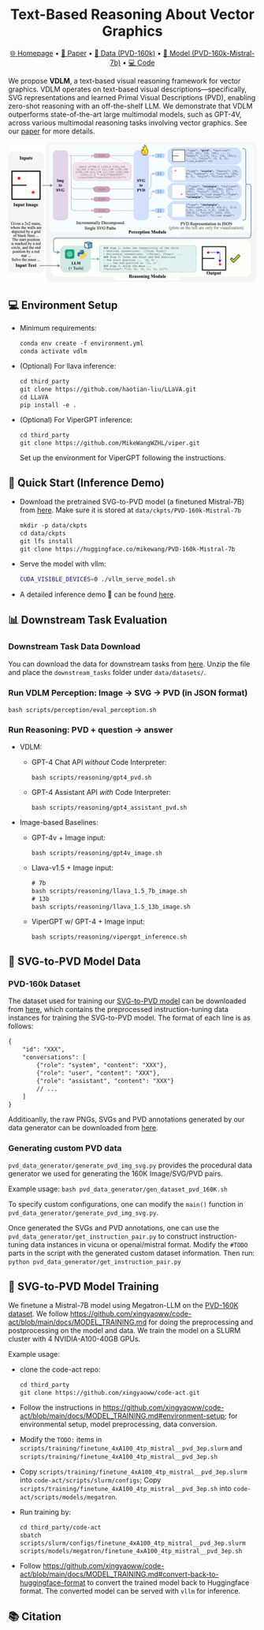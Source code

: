 
<h1 align="center"> Text-Based Reasoning About Vector Graphics </h1>

<p align="center">
<a href="https://mikewangwzhl.github.io/vdlm.github.io/">🌐 Homepage</a>
•
<a href="">📃 Paper</a>
•
<a href="https://huggingface.co/datasets/mikewang/PVD-160K" >🤗 Data (PVD-160k)</a>
•
<a href="https://huggingface.co/mikewang/PVD-160k-Mistral-7b" >🤗 Model (PVD-160k-Mistral-7b)</a>
•
<a href="https://github.com/MikeWangWZHL/VDLM" >💻 Code</a>

</p>

We propose **VDLM**, a text-based visual reasoning framework for vector graphics. VDLM operates on text-based visual descriptions—specifically, SVG representations and learned Primal Visual Descriptions (PVD), enabling zero-shot reasoning with an off-the-shelf LLM. We demonstrate that VDLM outperforms state-of-the-art large multimodal models, such as GPT-4V, across various multimodal reasoning tasks involving vector graphics. See our [paper]() for more details.

![Overview](figures/overview.png)

## 💻 Environment Setup
- Minimum requirements:
    ```
    conda env create -f environment.yml
    conda activate vdlm
    ```
- (Optional) For llava inference:
    ```
    cd third_party
    git clone https://github.com/haotian-liu/LLaVA.git
    cd LLaVA
    pip install -e .
    ```
- (Optional) For ViperGPT inference:
    ```
    cd third_party
    git clone https://github.com/MikeWangWZHL/viper.git
    ```  
    Set up the environment for ViperGPT following the instructions.
    

## 🚀 Quick Start (Inference Demo)

- Download the pretrained SVG-to-PVD model (a finetuned Mistral-7B) from [here](https://huggingface.co/mikewang/PVD-160k-Mistral-7b). Make sure it is stored at `data/ckpts/PVD-160k-Mistral-7b`
    ```
    mkdir -p data/ckpts
    cd data/ckpts
    git lfs install
    git clone https://huggingface.co/mikewang/PVD-160k-Mistral-7b
    ```

- Serve the model with vllm:
    ```bash
    CUDA_VISIBLE_DEVICES=0 ./vllm_serve_model.sh
    ```

- A detailed inference demo 🚀 can be found [here](demo.ipynb).

<!-- - Run inference to obtain PVD perception results and prompts for reasoning. Example usage:
    ```
    python inference_perception.py \
        --img_path demo_examples/image_inputs/lines_segments.png \
        --question "How many line segments are there in the image? What's the total length of all the line segments in the image?" \
        --output_root demo_examples/perception_output
    ```

    The output will be in `demo_examples/perception_output/{served_model_name}/{img_name}` containing:

    - `input_img.png`: the input image
    - `svg/`: a subdir containing the converted raw SVG file of the entire image, and individual SVG files with decomposed single paths ("path_*.svg"). 
    - `output_perception/`:
        - `responses.json`: a JSON file containing the PVD perception results
        - `pred_all.png`: a visualization of the aggregated perception of the entire image
        - `pred_path_*.png`: visualizations of the perception of each individual object
    - `prompt_for_reasoning.txt`: prompt with the inserted perception result and the task instruction for feeding into an LLM, e.g., GPT-4.  -->

## 📊 Downstream Task Evaluation

### Downstream Task Data Download
You can download the data for downstream tasks from [here](https://huggingface.co/datasets/mikewang/VDLM-raw/blob/main/downstream_tasks.zip). Unzip the file and place the `downstream_tasks` folder under `data/datasets/`.

### Run VDLM Perception: Image -> SVG -> PVD (in JSON format)
```
bash scripts/perception/eval_perception.sh    
```

### Run Reasoning: PVD + question -> answer

- VDLM:
    - GPT-4 Chat API *without* Code Interpreter:
        ```
        bash scripts/reasoning/gpt4_pvd.sh
        ```
    - GPT-4 Assistant API *with* Code Interpreter:
        ```
        bash scripts/reasoning/gpt4_assistant_pvd.sh
        ```
    
- Image-based Baselines:
    - GPT-4v + Image input: 
        ```
        bash scripts/reasoning/gpt4v_image.sh
        ```
    - Llava-v1.5 + Image input:
        ```
        # 7b
        bash scripts/reasoning/llava_1.5_7b_image.sh
        # 13b
        bash scripts/reasoning/llava_1.5_13b_image.sh
        ```
    - ViperGPT w/ GPT-4 + Image input:
        ```
        bash scripts/reasoning/vipergpt_inference.sh
        ```

## 📂 SVG-to-PVD Model Data

### PVD-160k Dataset
The dataset used for training our [SVG-to-PVD model](https://huggingface.co/mikewang/PVD-160k-Mistral-7b) can be downloaded from [here](https://huggingface.co/datasets/mikewang/PVD-160K), which contains the preprocessed instruction-tuning data instances for training the SVG-to-PVD model. The format of each line is as follows:
```
{
    "id": "XXX",
    "conversations": [
        {"role": "system", "content": "XXX"},
        {"role": "user", "content": "XXX"},
        {"role": "assistant", "content": "XXX"}
        // ...
    ]
}
```

Additioanlly, the raw PNGs, SVGs and PVD annotations generated by our data generator can be downloaded from [here](https://huggingface.co/datasets/mikewang/VDLM-raw/blob/main/pvd_160k_raw.zip).
<!-- By default, the dataset is stored in `data/datasets/pretraining_data/pvd_160k.jsonl`. -->

### Generating custom PVD data
`pvd_data_generator/generate_pvd_img_svg.py` provides the procedural data generator we used for generating the 160K Image/SVG/PVD pairs. 

Example usage: `bash pvd_data_generator/gen_dataset_pvd_160K.sh`

To specify custom configurations, one can modify the `main()` function in `pvd_data_generator/generate_pvd_img_svg.py`.

Once generated the SVGs and PVD annotations, one can use the `pvd_data_generator/get_instruction_pair.py` to construct instruction-tuning data instances in vicuna or openai/mistral format. Modify the `#TODO` parts in the script with the generated custom dataset information. Then run: `python pvd_data_generator/get_instruction_pair.py`



## 📘 SVG-to-PVD Model Training
We finetune a Mistral-7B model using Megatron-LLM on the [PVD-160K dataset](#pvd-160k-dataset).
We follow https://github.com/xingyaoww/code-act/blob/main/docs/MODEL_TRAINING.md for doing the preprocessing and postprocessing on the model and data. We train the model on a SLURM cluster with 4 NVIDIA-A100-40GB GPUs.

Example usage:
- clone the code-act repo:
    ```
    cd third_party
    git clone https://github.com/xingyaoww/code-act.git
    ```
- Follow the instructions in https://github.com/xingyaoww/code-act/blob/main/docs/MODEL_TRAINING.md#environment-setup; for environmental setup, model preprocessing, data conversion.

- Modify the `TODO:` items in `scripts/training/finetune_4xA100_4tp_mistral__pvd_3ep.slurm` and `scripts/training/finetune_4xA100_4tp_mistral__pvd_3ep.sh`

- Copy `scripts/training/finetune_4xA100_4tp_mistral__pvd_3ep.slurm` into `code-act/scripts/slurm/configs`; Copy `scripts/training/finetune_4xA100_4tp_mistral__pvd_3ep.sh` into `code-act/scripts/models/megatron`.

- Run training by:
    ```
    cd third_party/code-act
    sbatch scripts/slurm/configs/finetune_4xA100_4tp_mistral__pvd_3ep.slurm scripts/models/megatron/finetune_4xA100_4tp_mistral__pvd_3ep.sh
    ```

- Follow https://github.com/xingyaoww/code-act/blob/main/docs/MODEL_TRAINING.md#convert-back-to-huggingface-format to convert the trained model back to Huggingface format. The converted model can be served with `vllm` for inference.


## 📚 Citation

```bibtex
```
